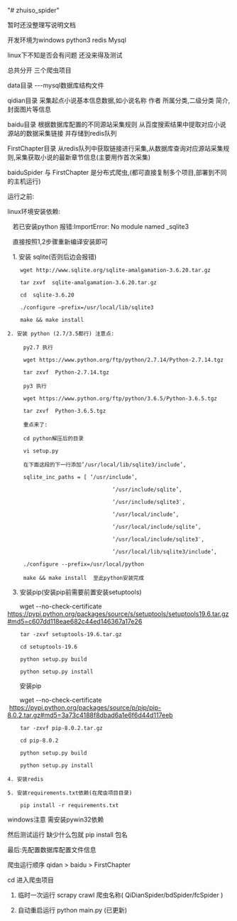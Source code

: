 "# zhuiso_spider"

暂时还没整理写说明文档

开发环境为windows python3 redis Mysql

linux下不知是否会有问题  还没来得及测试

总共分开 三个爬虫项目

data目录 ---mysql数据库结构文件

qidian目录 采集起点小说基本信息数据,如小说名称 作者 所属分类,二级分类 简介,封面图片等信息

baidu目录 根据数据库配置的不同源站采集规则 从百度搜索结果中提取对应小说源站的数据采集链接 并存储到redis队列

FirstChapter目录 从redis队列中获取链接进行采集,从数据库查询对应源站采集规则,采集获取小说的最新章节信息(主要用作首次采集)

baiduSpider 与 FirstChapter 是分布式爬虫,(都可直接复制多个项目,部署到不同的主机运行)

运行之前:

linux环境安装依赖:


    若已安装python 报错:ImportError: No module named _sqlite3
    
    直接按照1,2步骤重新编译安装即可
    
    1. 安装 sqlite(否则后边会报错)
    
        wget http://www.sqlite.org/sqlite-amalgamation-3.6.20.tar.gz

        tar zxvf  sqlite-amalgamation-3.6.20.tar.gz

        cd  sqlite-3.6.20

        ./configure –prefix=/usr/local/lib/sqlite3

        make && make install

    2. 安装 python (2.7/3.5都行) 注意点:
    
         py2.7 执行
         
         wget https://www.python.org/ftp/python/2.7.14/Python-2.7.14.tgz
         
         tar zxvf  Python-2.7.14.tgz

         py3 执行
         
         wget https://www.python.org/ftp/python/3.6.5/Python-3.6.5.tgz
         
         tar zxvf  Python-3.6.5.tgz

         重点来了:
         
         cd python解压后的目录
         
         vi setup.py
         
         在下面这段的下一行添加’/usr/local/lib/sqlite3/include’,
         
         sqlite_inc_paths = [ ‘/usr/include’,

                                     ‘/usr/include/sqlite’,

                                     ‘/usr/include/sqlite3′,

                                     ‘/usr/local/include’,

                                     ‘/usr/local/include/sqlite’,

                                     ‘/usr/local/include/sqlite3′,

                                     ‘/usr/local/lib/sqlite3/include’,

         ./configure --prefix=/usr/local/python

         make && make install  至此python安装完成
         

    3. 安装pip(安装pip前需要前置安装setuptools)
    
        wget --no-check-certificate https://pypi.python.org/packages/source/s/setuptools/setuptools19.6.tar.gz#md5=c607dd118eae682c44ed146367a17e26
        
        tar -zxvf setuptools-19.6.tar.gz

        cd setuptools-19.6

        python setup.py build

        python setup.py install
        
        安装pip
        
        wget --no-check-certificate  https://pypi.python.org/packages/source/p/pip/pip-8.0.2.tar.gz#md5=3a73c4188f8dbad6a1e6f6d44d117eeb

        tar -zxvf pip-8.0.2.tar.gz

        cd pip-8.0.2

        python setup.py build

        python setup.py install
    
    4. 安装redis
    
    5. 安装requirements.txt依赖(在爬虫项目目录)
    
        pip install -r requirements.txt

windows注意 需安装pywin32依赖

然后测试运行 缺少什么包就 pip install 包名

最后:先配置数据库配置文件信息


爬虫运行顺序 qidan > baidu > FirstChapter

cd 进入爬虫项目

1. 临时一次运行  scrapy crawl 爬虫名称( QiDianSpider/bdSpider/fcSpider )

2. 自动重启运行  python main.py (已更新)
